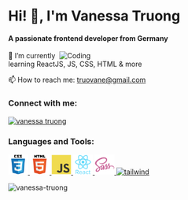 
<h1 align="left">Hi! 👋, I'm Vanessa Truong</h1>
<h4 align="left">A passionate frontend developer from Germany</h4>
<img align="right" alt="Coding" width="400" src="https://media.licdn.com/dms/image/C5122AQFUD_lQiJAAHA/feedshare-shrink_2048_1536/0/1587462550906?e=2147483647&v=beta&t=wqSCHv_uboRXEdIntjNe6CF-gENURhg8hi7vsDtQ09w">

  🌱 I’m currently learning ReactJS, JS, CSS, HTML & more
  
   📫 How to reach me: truovane@gmail.com

<h3 align="left">Connect with me:</h3>
<p align="left">
<a href="https://linkedin.com/in/vanessa truong" target="blank"><img align="center" src="https://raw.githubusercontent.com/rahuldkjain/github-profile-readme-generator/master/src/images/icons/Social/linked-in-alt.svg" alt="vanessa truong" height="30" width="40" /></a>
</p>

<h3 align="left">Languages and Tools:</h3>
<p align="left"> <a href="https://www.w3schools.com/css/" target="_blank" rel="noreferrer"> <img src="https://raw.githubusercontent.com/devicons/devicon/master/icons/css3/css3-original-wordmark.svg" alt="css3" width="40" height="40"/> </a> <a href="https://www.w3.org/html/" target="_blank" rel="noreferrer"> <img src="https://raw.githubusercontent.com/devicons/devicon/master/icons/html5/html5-original-wordmark.svg" alt="html5" width="40" height="40"/> </a> <a href="https://developer.mozilla.org/en-US/docs/Web/JavaScript" target="_blank" rel="noreferrer"> <img src="https://raw.githubusercontent.com/devicons/devicon/master/icons/javascript/javascript-original.svg" alt="javascript" width="40" height="40"/> </a> <a href="https://reactjs.org/" target="_blank" rel="noreferrer"> <img src="https://raw.githubusercontent.com/devicons/devicon/master/icons/react/react-original-wordmark.svg" alt="react" width="40" height="40"/> </a> <a href="https://sass-lang.com" target="_blank" rel="noreferrer"> <img src="https://raw.githubusercontent.com/devicons/devicon/master/icons/sass/sass-original.svg" alt="sass" width="40" height="40"/> </a> <a href="https://tailwindcss.com/" target="_blank" rel="noreferrer"> <img src="https://www.vectorlogo.zone/logos/tailwindcss/tailwindcss-icon.svg" alt="tailwind" width="40" height="40"/> </a> </p>

<p><img align="center" src="https://github-readme-stats.vercel.app/api/top-langs?username=vanessa-truong&show_icons=true&locale=en&layout=compact" alt="vanessa-truong" /></p>


